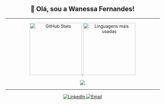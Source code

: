 <h2 align="center">🚀 Olá, sou a <strong>Wanessa Fernandes</strong>!</h2>

---

<div align="center">
  <a href="https://github.com/wanessasfernandes">
    <img height="170em" src="https://github-readme-stats.vercel.app/api?username=wanessasfernandes&show_icons=true&theme=transparent&title_color=FFFFFF&text_color=FFFFFF&icon_color=FFFFFF&bg_color=0D1017&hide_border=true" alt="GitHub Stats">
    <img height="170em" src="https://github-readme-stats.vercel.app/api/top-langs/?username=wanessasfernandes&layout=compact&show_icons=true&theme=transparent&title_color=FFFFFF&text_color=FFFFFF&icon_color=FFFFFF&bg_color=0D1017&hide_border=true" alt="Linguagens mais usadas">
  </a>
</div>


<p align="center">
  <img src="https://skillicons.dev/icons?i=python,javascript,html,css,react,git,github,vscode,c,tensorflow" />
</p>

---

<p align="center">
  <a href="https://www.linkedin.com/in/wanessa-fernandes-04600b258">
    <img src="https://img.shields.io/badge/LinkedIn-(https://www.linkedin.com/in/wanessadsfernandes/)?style=for-the-badge&logo=linkedin" alt="LinkedIn">
  </a>
  <a href="mailto:wanessadesouzafernandesvr@gmail.com">
    <img src="https://img.shields.io/badge/Email-wanessadesouzafernandesvr%40gmail.com-D14836?style=for-the-badge&logo=gmail" alt="Email">
  </a>
</p>
